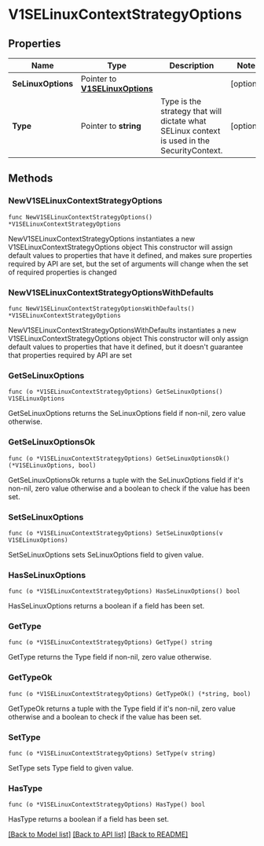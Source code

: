 # V1SELinuxContextStrategyOptions

## Properties

Name | Type | Description | Notes
------------ | ------------- | ------------- | -------------
**SeLinuxOptions** | Pointer to [**V1SELinuxOptions**](V1SELinuxOptions.md) |  | [optional] 
**Type** | Pointer to **string** | Type is the strategy that will dictate what SELinux context is used in the SecurityContext. | [optional] 

## Methods

### NewV1SELinuxContextStrategyOptions

`func NewV1SELinuxContextStrategyOptions() *V1SELinuxContextStrategyOptions`

NewV1SELinuxContextStrategyOptions instantiates a new V1SELinuxContextStrategyOptions object
This constructor will assign default values to properties that have it defined,
and makes sure properties required by API are set, but the set of arguments
will change when the set of required properties is changed

### NewV1SELinuxContextStrategyOptionsWithDefaults

`func NewV1SELinuxContextStrategyOptionsWithDefaults() *V1SELinuxContextStrategyOptions`

NewV1SELinuxContextStrategyOptionsWithDefaults instantiates a new V1SELinuxContextStrategyOptions object
This constructor will only assign default values to properties that have it defined,
but it doesn't guarantee that properties required by API are set

### GetSeLinuxOptions

`func (o *V1SELinuxContextStrategyOptions) GetSeLinuxOptions() V1SELinuxOptions`

GetSeLinuxOptions returns the SeLinuxOptions field if non-nil, zero value otherwise.

### GetSeLinuxOptionsOk

`func (o *V1SELinuxContextStrategyOptions) GetSeLinuxOptionsOk() (*V1SELinuxOptions, bool)`

GetSeLinuxOptionsOk returns a tuple with the SeLinuxOptions field if it's non-nil, zero value otherwise
and a boolean to check if the value has been set.

### SetSeLinuxOptions

`func (o *V1SELinuxContextStrategyOptions) SetSeLinuxOptions(v V1SELinuxOptions)`

SetSeLinuxOptions sets SeLinuxOptions field to given value.

### HasSeLinuxOptions

`func (o *V1SELinuxContextStrategyOptions) HasSeLinuxOptions() bool`

HasSeLinuxOptions returns a boolean if a field has been set.

### GetType

`func (o *V1SELinuxContextStrategyOptions) GetType() string`

GetType returns the Type field if non-nil, zero value otherwise.

### GetTypeOk

`func (o *V1SELinuxContextStrategyOptions) GetTypeOk() (*string, bool)`

GetTypeOk returns a tuple with the Type field if it's non-nil, zero value otherwise
and a boolean to check if the value has been set.

### SetType

`func (o *V1SELinuxContextStrategyOptions) SetType(v string)`

SetType sets Type field to given value.

### HasType

`func (o *V1SELinuxContextStrategyOptions) HasType() bool`

HasType returns a boolean if a field has been set.


[[Back to Model list]](../README.md#documentation-for-models) [[Back to API list]](../README.md#documentation-for-api-endpoints) [[Back to README]](../README.md)


